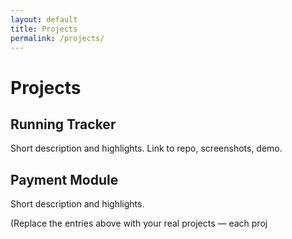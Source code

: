 ```yaml
---
layout: default
title: Projects
permalink: /projects/
---
```


# Projects

## Running Tracker
Short description and highlights. Link to repo, screenshots, demo.

## Payment Module
Short description and highlights.

(Replace the entries above with your real projects — each proj